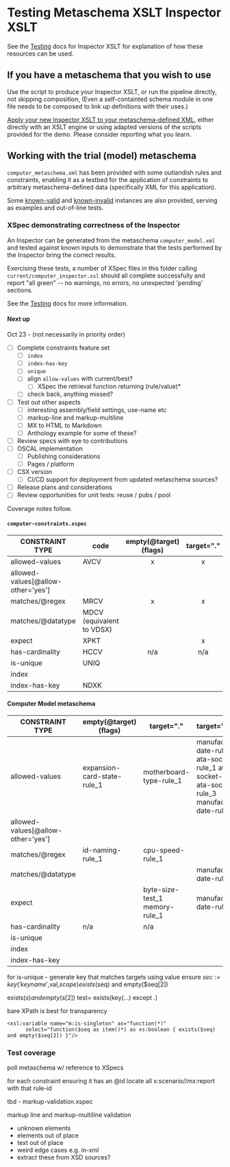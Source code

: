 # Testing Metaschema XSLT Inspector XSLT

See the [Testing](../Testing.md) docs for Inspector XSLT for explanation of how these resources can be used.

## If you have a metaschema that you wish to use

Use the script to produce your Inspector XSLT, or run the pipeline directly, not skipping composition, (Even a self-containted schema module in one file needs to be composed to link up definitions with their uses.)

[Apply your new Inspector XSLT to your metaschema-defined XML](../readme.md), either directly with an XSLT engine or using adapted versions of the scripts provided for the demo. Please consider reporting what you learn.

## Working with the trial (model) metaschema

`computer_metaschema.xml` has been provided with some outlandish rules and constraints, enabling it as a testbed for the application of constraints to arbitrary metaschema-defined data (specifically XML for this application).

Some [known-valid](valid/) and [known-invalid](invalid/) instances are also provided, serving as examples and out-of-line tests.

### XSpec demonstrating correctness of the Inspector

An Inspector can be generated from the metaschema `computer_model.xml` and tested against known inputs to demonstrate that the tests performed by the Inspector bring the correct results.

Exercising these tests, a number of XSpec files in this folder calling `current/computer_inspector.xsl` should all complete successfully and report "all green" -- no warnings, no errors, no unexpected 'pending' sections.

See the [Testing](../Testing.md) docs for more information.

#### Next up

Oct 23 - (not necessarily in priority order)

- [ ] Complete constraints feature set
   - [ ] `index`
   - [ ] `index-has-key`
   - [ ] `unique`
   - [ ] align `allow-values` with current/best?
     - [ ] XSpec the retrieval function returning (rule/value)*
   - [ ] check back, anything missed?
- [ ] Test out other aspects
   - [ ] interesting assembly/field settings, use-name etc
   - [ ] markup-line and markup-multiline
   - [ ] MX to HTML to Markdown
   - [ ] Anthology example for some of these?
- [ ] Review specs with eye to contributions
- [ ] OSCAL implementation
   - [ ] Publishing considerations
   - [ ] Pages / platform
- [ ] CSX version
   - [ ] CI/CD support for deployment from updated metaschema sources?
- [ ] Release plans and considerations
- [ ] Review opportunities for unit tests: reuse / pubs / pool 

Coverage notes follow.

#### `computer-constraints.xspec`


| CONSTRAINT TYPE    | code | empty(@target) (flags) | target="."  | target="path"
|---|---|:---:|:---:|:---:|
| allowed-values     | AVCV   |  x | x | x |
| allowed-values[@allow-other='yes']   |    |     |  |
| matches/@regex     | MRCV | x | x |  | 
| matches/@datatype  | MDCV (equivalent to VDSX) | | | x |
| expect             | XPKT | | x | x |
| has-cardinality    | HCCV | n/a | n/a |
| is-unique          | UNIQ
| index              | 
| index-has-key      | NDXK

#### Computer Model metaschema

| CONSTRAINT TYPE    | empty(@target) (flags) | target="."  | target="path"
|---|---|---|---|
| allowed-values     | expansion-card-state-rule_1   | motherboard-type-rule_1  | manufacture-date-rule_1  ata-socket-rule_1 ata-socket-rule_2 ata-socket-rule_3 manufacture-date-rule_1
| allowed-values[@allow-other='yes']     |    |     |  |
| matches/@regex     | id-naming-rule_1   | cpu-speed-rule_1   |
| matches/@datatype  |     |     | manufacture-date-rule_3
| expect             |     | byte-size-test_1 memory-rule_1   | manufacture-date-rule_2
| has-cardinality    | n/a | n/a |  |
| is-unique          |     |     |  |
| index              |     |     |  |
| index-has-key      |     |     |  |

for is-unique - generate key that matches targets using value
  ensure
     $sec :=key('keyname',$val,$scope) exists($seq) and empty($seq[2])


exists($s) and empty($s[2])
test= exists(key(...) except .)

bare XPath is best for transparency

```
<xsl:variable name="m:is-singleton" as="function(*)"
      select="function($seq as item()*) as xs:boolean { exists($seq) and empty($seq[2]) }"/>
```

### Test coverage

poll metaschema w/ reference to XSpecs

for each constraint ensuring it has an @id locate all x:scenario//mx:report with that rule-id

tbd - markup-validation.xspec

markup line and markup-multiline validation

- unknown elements
- elements out of place
- text out of place
- weird edge cases e.g. in-xml
- extract these from XSD sources?